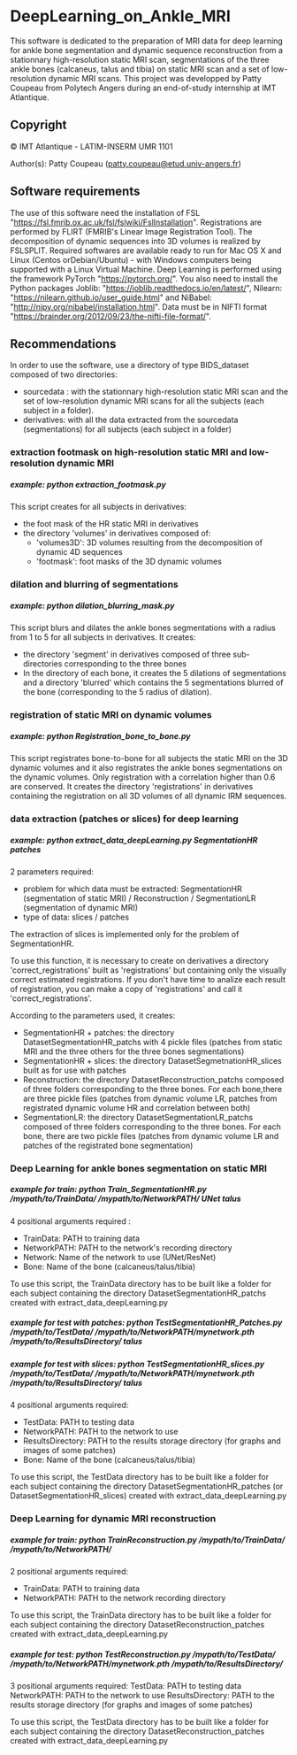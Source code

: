 # DeepLearning_on_Ankle_MRI

This software is dedicated to the preparation of MRI data for deep learning for ankle bone segmentation and dynamic sequence reconstruction from a stationnary high-resolution static MRI scan, segmentations of the three ankle bones (calcaneus, talus and tibia) on static MRI scan and a set of low-resolution dynamic MRI scans. 
This project was developped by Patty Coupeau from Polytech Angers during an end-of-study internship at IMT Atlantique.

## Copyright

© IMT Atlantique - LATIM-INSERM UMR 1101

Author(s): Patty Coupeau (patty.coupeau@etud.univ-angers.fr)

## Software requirements

The use of this software need the installation of FSL "https://fsl.fmrib.ox.ac.uk/fsl/fslwiki/FslInstallation". Registrations are performed by FLIRT (FMRIB's Linear Image Registration Tool). The decomposition of dynamic sequences into 3D volumes is realized by FSLSPLIT. Required softwares are available ready to run for Mac OS X and Linux (Centos orDebian/Ubuntu) - with Windows computers being supported with a Linux Virtual Machine. 
Deep Learning is performed using the framework PyTorch "https://pytorch.org/".
You also need to install the Python packages Joblib: "https://joblib.readthedocs.io/en/latest/", Nilearn: "https://nilearn.github.io/user_guide.html" and NiBabel: "http://nipy.org/nibabel/installation.html". Data must be in NIFTI format "https://brainder.org/2012/09/23/the-nifti-file-format/".

## Recommendations

In order to use the software, use a directory of type BIDS_dataset composed of two directories:
- sourcedata : with the stationnary high-resolution static MRI scan and the set of low-resolution dynamic MRI scans for all the subjects (each subject in a folder).
- derivatives: with all the data extracted from the sourcedata (segmentations) for all subjects (each subject in a folder)



### extraction footmask on high-resolution static MRI and low-resolution dynamic MRI
##### example: python extraction_footmask.py

This script creates for all subjects in derivatives:
- the foot mask of the HR static MRI in derivatives
- the directory 'volumes' in derivatives composed of:
    - 'volumes3D': 3D volumes resulting from the decomposition of dynamic 4D sequences
    - 'footmask': foot masks of the 3D dynamic volumes



### dilation and blurring of segmentations
##### example: python dilation_blurring_mask.py

This script blurs and dilates the ankle bones segmentations with a radius from 1 to 5 for all subjects in derivatives.
It creates:
- the directory 'segment' in derivatives composed of three sub-directories corresponding to the three bones
- In the directory of each bone, it creates the 5 dilations of segmentations and a directory 'blurred' which contains the 5 segmentations blurred of the bone (corresponding to the 5 radius of dilation).



### registration of static MRI on dynamic volumes
##### example: python Registration_bone_to_bone.py

This script registrates bone-to-bone for all subjects the static MRI on the 3D dynamic volumes and it also registrates the ankle bones segmentations on the dynamic volumes. Only registration with a correlation higher than 0.6 are conserved.
It creates the directory 'registrations' in derivatives containing the registration on all 3D volumes of all dynamic IRM sequences.



### data extraction (patches or slices) for deep learning
##### example: python extract_data_deepLearning.py SegmentationHR patches

2 parameters required:
- problem for which data must be extracted: SegmentationHR (segmentation of static MRI) / Reconstruction / SegmentationLR (segmentation of dynamic MRI)
- type of data: slices / patches

The extraction of slices is implemented only for the problem of SegmentationHR.

To use this function, it is necessary to create on derivatives a directory 'correct_registrations' built as 'registrations' but containing only the visually correct estimated registrations. If you don't have time to analize each result of registration, you can make a copy of 'registrations' and call it 'correct_registrations'.

According to the parameters used, it creates:
- SegmentationHR + patches: the directory DatasetSegmentationHR_patchs with 4 pickle files (patches from static MRI and the three others for the three bones segmentations)
- SegmentationHR + slices: the directory DatasetSegmetnationHR_slices built as for use with patches
- Reconstruction: the directory DatasetReconstruction_patchs composed of three folders corresponding to the three bones. For each bone,there are three pickle files (patches from dynamic volume LR, patches from registrated dynamic volume HR and correlation between both)
- SegmentationLR: the directory DatasetSegmentationLR_patchs composed of three folders corresponding to the three bones. For each bone, there are two pickle files (patches from dynamic volume LR and patches of the registrated bone segmentation)



### Deep Learning for ankle bones segmentation on static MRI
##### example for train: python Train_SegmentationHR.py /mypath/to/TrainData/ /mypath/to/NetworkPATH/ UNet talus

4 positional arguments required :
  - TrainData:    PATH to training data
  - NetworkPATH:  PATH to the network's recording directory
  - Network:      Name of the network to use (UNet/ResNet)
  - Bone:         Name of the bone (calcaneus/talus/tibia)
  
To use this script, the TrainData directory has to be built like a folder for each subject containing the directory DatasetSegmentationHR_patchs created with extract_data_deepLearning.py



##### example for test with patches: python TestSegmentationHR_Patches.py /mypath/to/TestData/ /mypath/to/NetworkPATH/mynetwork.pth /mypath/to/ResultsDirectory/ talus
##### example for test with slices: python TestSegmentationHR_slices.py /mypath/to/TestData/ /mypath/to/NetworkPATH/mynetwork.pth /mypath/to/ResultsDirectory/ talus

4 positional arguments required:
  - TestData:          PATH to testing data
  - NetworkPATH:       PATH to the network to use
  - ResultsDirectory:  PATH to the results storage directory (for graphs and images of some patches)
  - Bone:              Name of the bone (calcaneus/talus/tibia)

To use this script, the TestData directory has to be built like a folder for each subject containing the directory DatasetSegmentationHR_patches (or DatasetSegmentationHR_slices) created with extract_data_deepLearning.py



### Deep Learning for dynamic MRI reconstruction
##### example for train: python TrainReconstruction.py /mypath/to/TrainData/ /mypath/to/NetworkPATH/

2 positional arguments required:
  - TrainData:    PATH to training data
  - NetworkPATH:  PATH to the network recording directory

To use this script, the TrainData directory has to be built like a folder for each subject containing the directory DatasetReconstruction_patches created with extract_data_deepLearning.py


##### example for test: python TestReconstruction.py /mypath/to/TestData/ /mypath/to/NetworkPATH/mynetwork.pth /mypath/to/ResultsDirectory/

3 positional arguments required:
  TestData:          PATH to testing data
  NetworkPATH:       PATH to the network to use
  ResultsDirectory:  PATH to the results storage directory (for graphs and images of some patches)
  
To use this script, the TestData directory has to be built like a folder for each subject containing the directory DatasetReconstruction_patches created with extract_data_deepLearning.py
